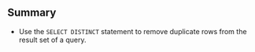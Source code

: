 ## Summary

- Use the `SELECT DISTINCT` statement to remove duplicate rows from the result set of a query.